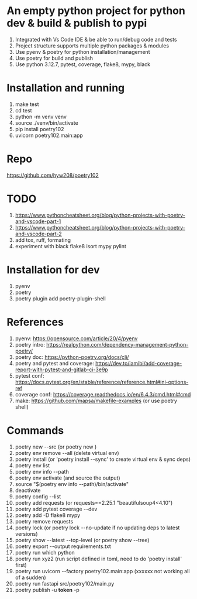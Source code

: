# An empty python project for python dev & build & publish to pypi
1. Integrated with Vs Code IDE & be able to run/debug code and tests
2. Project structure supports multiple python packages & modules 
3. Use pyenv & poetry for python installation/management
4. Use poetry for build and publish
5. Use python 3.12.7, pytest, coverage, flake8, mypy, black 
   
# Installation and running
1. make test
2. cd test
3. python -m venv venv
4. source ./venv/bin/activate
5. pip install poetry102
6. uvicorn poetry102.main:app
   
# Repo
https://github.com/hyw208/poetry102

# TODO
1. https://www.pythoncheatsheet.org/blog/python-projects-with-poetry-and-vscode-part-1
2. https://www.pythoncheatsheet.org/blog/python-projects-with-poetry-and-vscode-part-2
3. add tox, ruff, formating  
4. experiment with black flake8 isort mypy pylint

# Installation for dev 
1. pyenv
2. poetry 
3. poetry plugin add poetry-plugin-shell

# References 
1. pyenv: https://opensource.com/article/20/4/pyenv 
2. poetry intro: https://realpython.com/dependency-management-python-poetry/
3. poetry doc: https://python-poetry.org/docs/cli/
4. poetry and pytest and coverage: https://dev.to/iamibi/add-coverage-report-with-pytest-and-gitlab-ci-3e9p
5. pytest conf: https://docs.pytest.org/en/stable/reference/reference.html#ini-options-ref
6. coverage conf: https://coverage.readthedocs.io/en/6.4.3/cmd.html#cmd
7. make: https://github.com/mapsa/makefile-examples (or use poetry shell)

# Commands
1. poetry new <folder> --src (or poetry new <folder>)
2. poetry env remove --all (delete virtual env)
3. poetry install (or 'poetry install --sync' to create virtual env & sync deps)
4. poetry env list
5. poetry env info --path
6. poetry env activate (and source the output) 
7. source "$(poetry env info --path)/bin/activate"
8. deactivate
9. poetry config --list
10. poetry add requests (or requests==2.25.1 "beautifulsoup4<4.10")
11. poetry add pytest coverage --dev
12. poetry add -D flake8 mypy
13. poetry remove requests
14. poetry lock (or poetry lock --no-update if no updating deps to latest versions)
15. poetry show --latest --top-level (or poetry show --tree)
16. poetry export --output requirements.txt
17. poetry run which python
18. poetry run xyz2 (run script defined in toml, need to do 'poetry install' first)
19. poetry run uvicorn --factory poetry102.main:app (xxxxxx not working all of a sudden)
20. poetry run fastapi src/poetry102/main.py
21. poetry publish -u __token__ -p <token>


